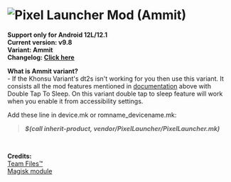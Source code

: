 # ![Pixel Launcher Mod (Ammit)](https://telegra.ph/file/c54fbbf51b9191b499eaf.jpg)<br/>
**Support only for Android 12L/12.1**<br/>
**Current version: v9.8**<br/>
**Variant: Ammit**<br/>
**Changelog: [Click here](https://telegra.ph/Changelog-Of-Pixel-Launcher-MoOD-07-07)**

**What is Ammit variant?**<br/>
-&nbsp;If the Khonsu Variant's dt2s isn't working for you then use this variant. It consists all the mod features mentioned in [documentation](https://telegra.ph/Pixel-Launcher-MOD-Features-Version-Details-Instructions--Troubleshooting-02-07) above with Double Tap To Sleep. On this variant double tap to sleep feature will work when you enable it from accessibility settings.</b>

Add these line in device.mk or romname_devicename.mk:
>**_$(call inherit-product, vendor/PixelLauncher/PixelLauncher.mk)_**
<br/>

**Credits:**<br/>
[Team Files™](https://t.me/modulesrepo)<br/>
[Magisk module](https://t.me/modulesrepo/3166)<br/>
